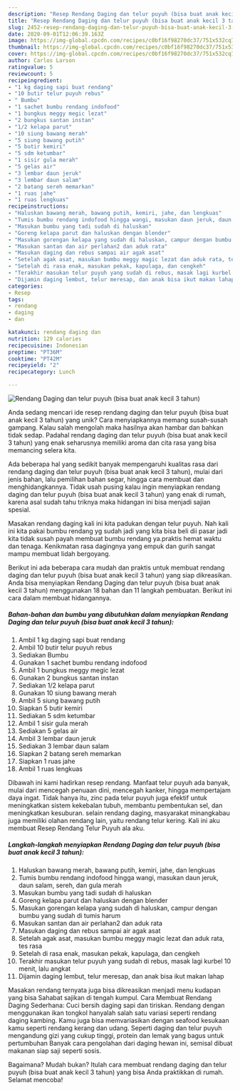 ```yaml
---
description: "Resep Rendang Daging dan telur puyuh (bisa buat anak kecil 3 tahun), Enak"
title: "Resep Rendang Daging dan telur puyuh (bisa buat anak kecil 3 tahun), Enak"
slug: 2452-resep-rendang-daging-dan-telur-puyuh-bisa-buat-anak-kecil-3-tahun-enak
date: 2020-09-01T12:06:39.163Z
image: https://img-global.cpcdn.com/recipes/c0bf16f98270dc37/751x532cq70/rendang-daging-dan-telur-puyuh-bisa-buat-anak-kecil-3-tahun-foto-resep-utama.jpg
thumbnail: https://img-global.cpcdn.com/recipes/c0bf16f98270dc37/751x532cq70/rendang-daging-dan-telur-puyuh-bisa-buat-anak-kecil-3-tahun-foto-resep-utama.jpg
cover: https://img-global.cpcdn.com/recipes/c0bf16f98270dc37/751x532cq70/rendang-daging-dan-telur-puyuh-bisa-buat-anak-kecil-3-tahun-foto-resep-utama.jpg
author: Carlos Larson
ratingvalue: 5
reviewcount: 5
recipeingredient:
- "1 kg daging sapi buat rendang"
- "10 butir telur puyuh rebus"
- " Bumbu"
- "1 sachet bumbu rendang indofood"
- "1 bungkus meggy megic lezat"
- "2 bungkus santan instan"
- "1/2 kelapa parut"
- "10 siung bawang merah"
- "5 siung bawang putih"
- "5 butir kemiri"
- "5 sdm ketumbar"
- "1 sisir gula merah"
- "5 gelas air"
- "3 lembar daun jeruk"
- "3 lembar daun salam"
- "2 batang sereh memarkan"
- "1 ruas jahe"
- "1 ruas lengkuas"
recipeinstructions:
- "Haluskan bawang merah, bawang putih, kemiri, jahe, dan lengkuas"
- "Tumis bumbu rendang indofood hingga wangi, masukan daun jeruk, daun salam, sereh, dan gula merah"
- "Masukan bumbu yang tadi sudah di haluskan"
- "Goreng kelapa parut dan haluskan dengan blender"
- "Masukan gorengan kelapa yang sudah di haluskan, campur dengan bumbu yang sudah di tumis harum"
- "Masukan santan dan air perlahan2 dan aduk rata"
- "Masukan daging dan rebus sampai air agak asat"
- "Setelah agak asat, masukan bumbu meggy magic lezat dan aduk rata, tes rasa"
- "Setelah di rasa enak, masukan pekak, kapulaga, dan cengkeh"
- "Terakhir masukan telur puyuh yang sudah di rebus, masak lagi kurbel 10 menit, lalu angkat"
- "Dijamin daging lembut, telur meresap, dan anak bisa ikut makan lahap"
categories:
- Resep
tags:
- rendang
- daging
- dan

katakunci: rendang daging dan 
nutrition: 129 calories
recipecuisine: Indonesian
preptime: "PT36M"
cooktime: "PT42M"
recipeyield: "2"
recipecategory: Lunch

---
```



![Rendang Daging dan telur puyuh (bisa buat anak kecil 3 tahun)](https://img-global.cpcdn.com/recipes/c0bf16f98270dc37/751x532cq70/rendang-daging-dan-telur-puyuh-bisa-buat-anak-kecil-3-tahun-foto-resep-utama.jpg)

Anda sedang mencari ide resep rendang daging dan telur puyuh (bisa buat anak kecil 3 tahun) yang unik? Cara menyiapkannya memang susah-susah gampang. Kalau salah mengolah maka hasilnya akan hambar dan bahkan tidak sedap. Padahal rendang daging dan telur puyuh (bisa buat anak kecil 3 tahun) yang enak seharusnya memiliki aroma dan cita rasa yang bisa memancing selera kita.

Ada beberapa hal yang sedikit banyak mempengaruhi kualitas rasa dari rendang daging dan telur puyuh (bisa buat anak kecil 3 tahun), mulai dari jenis bahan, lalu pemilihan bahan segar, hingga cara membuat dan menghidangkannya. Tidak usah pusing kalau ingin menyiapkan rendang daging dan telur puyuh (bisa buat anak kecil 3 tahun) yang enak di rumah, karena asal sudah tahu triknya maka hidangan ini bisa menjadi sajian spesial.

Masakan rendang daging kali ini kita padukan dengan telur puyuh. Nah kali ini kita pakai bumbu rendang yg sudah jadi yang kita bisa beli dii pasar jadi kita tidak susah payah membuat bumbu rendang ya.praktis hemat waktu dan tenaga. Kenikmatan rasa dagingnya yang empuk dan gurih sangat mampu membuat lidah bergoyang.


Berikut ini ada beberapa cara mudah dan praktis untuk membuat rendang daging dan telur puyuh (bisa buat anak kecil 3 tahun) yang siap dikreasikan. Anda bisa menyiapkan Rendang Daging dan telur puyuh (bisa buat anak kecil 3 tahun) menggunakan 18 bahan dan 11 langkah pembuatan. Berikut ini cara dalam membuat hidangannya.

<!--inarticleads1-->

##### Bahan-bahan dan bumbu yang dibutuhkan dalam menyiapkan Rendang Daging dan telur puyuh (bisa buat anak kecil 3 tahun):

1. Ambil 1 kg daging sapi buat rendang
1. Ambil 10 butir telur puyuh rebus
1. Sediakan  Bumbu
1. Gunakan 1 sachet bumbu rendang indofood
1. Ambil 1 bungkus meggy megic lezat
1. Gunakan 2 bungkus santan instan
1. Sediakan 1/2 kelapa parut
1. Gunakan 10 siung bawang merah
1. Ambil 5 siung bawang putih
1. Siapkan 5 butir kemiri
1. Sediakan 5 sdm ketumbar
1. Ambil 1 sisir gula merah
1. Sediakan 5 gelas air
1. Ambil 3 lembar daun jeruk
1. Sediakan 3 lembar daun salam
1. Siapkan 2 batang sereh memarkan
1. Siapkan 1 ruas jahe
1. Ambil 1 ruas lengkuas


Dibawah ini kami hadirkan resep rendang. Manfaat telur puyuh ada banyak, mulai dari mencegah penuaan dini, mencegah kanker, hingga mempertajam daya ingat. Tidak hanya itu, zinc pada telur puyuh juga efektif untuk meningkatkan sistem kekebalan tubuh, membantu pembentukan sel, dan meningkatkan kesuburan. selain rendang daging, masyarakat minangkabau juga memiliki olahan rendang lain, yaitu rendang telur kering. Kali ini aku membuat Resep Rendang Telur Puyuh ala aku. 

<!--inarticleads2-->

##### Langkah-langkah menyiapkan Rendang Daging dan telur puyuh (bisa buat anak kecil 3 tahun):

1. Haluskan bawang merah, bawang putih, kemiri, jahe, dan lengkuas
1. Tumis bumbu rendang indofood hingga wangi, masukan daun jeruk, daun salam, sereh, dan gula merah
1. Masukan bumbu yang tadi sudah di haluskan
1. Goreng kelapa parut dan haluskan dengan blender
1. Masukan gorengan kelapa yang sudah di haluskan, campur dengan bumbu yang sudah di tumis harum
1. Masukan santan dan air perlahan2 dan aduk rata
1. Masukan daging dan rebus sampai air agak asat
1. Setelah agak asat, masukan bumbu meggy magic lezat dan aduk rata, tes rasa
1. Setelah di rasa enak, masukan pekak, kapulaga, dan cengkeh
1. Terakhir masukan telur puyuh yang sudah di rebus, masak lagi kurbel 10 menit, lalu angkat
1. Dijamin daging lembut, telur meresap, dan anak bisa ikut makan lahap


Masakan rendang ternyata juga bisa dikreasikan menjadi menu kudapan yang bisa Sahabat sajikan di tengah kumpul. Cara Membuat Rendang Daging Sederhana: Cuci bersih daging sapi dan tiriskan. Rendang dengan menggunakan ikan tongkol hanyalah salah satu variasi seperti rendang daging kambing. Kamu juga bisa memvariasikan dengan seafood kesukaan kamu seperti rendang kerang dan udang. Seperti daging dan telur puyuh mengandung gizi yang cukup tinggi, protein dan lemak yang bagus untuk pertumbuhan Banyak cara pengolahan dari daging hewan ini, semisal dibuat makanan siap saji seperti sosis. 

Bagaimana? Mudah bukan? Itulah cara membuat rendang daging dan telur puyuh (bisa buat anak kecil 3 tahun) yang bisa Anda praktikkan di rumah. Selamat mencoba!
